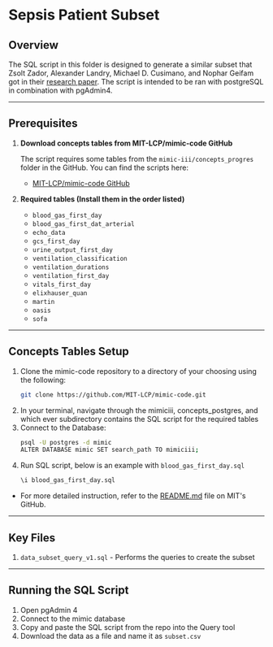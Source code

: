 # Sepsis Patient Subset

## Overview
The SQL script in this folder is designed to generate a similar subset that Zsolt Zador, Alexander Landry, Michael D. Cusimano, and Nophar Geifam got in their [research paper](https://ccforum.biomedcentral.com/articles/10.1186/s13054-019-2486-6#article-info). The script is intended to be ran with postgreSQL in combination with pgAdmin4.

---
## Prerequisites

1. **Download concepts tables from MIT-LCP/mimic-code GitHub**
   
   The script requires some tables from the `mimic-iii/concepts_progres` folder in the GitHub. You can find the scripts here:
   - [MIT-LCP/mimic-code GitHub](https://github.com/MIT-LCP/mimic-code)

2. **Required tables (Install them in the order listed)**
   - `blood_gas_first_day`
   - `blood_gas_first_dat_arterial`
   - `echo_data`
   - `gcs_first_day`
   - `urine_output_first_day`
   - `ventilation_classification`
   - `ventilation_durations`
   - `ventilation_first_day`
   - `vitals_first_day`
   - `elixhauser_quan`
   - `martin`
   - `oasis`
   - `sofa`
---

## Concepts Tables Setup

 1. Clone the mimic-code repository to a directory of your choosing using the following:
     ```bash
     git clone https://github.com/MIT-LCP/mimic-code.git
     ```
  2. In your terminal, navigate through the mimiciii, concepts_postgres, and which ever subdirectory contains the SQL script for the required tables
  3. Connect to the Database:
     ```bash
     psql -U postgres -d mimic
     ALTER DATABASE mimic SET search_path TO mimiciii;
     ```
  4. Run SQL script, below is an example with `blood_gas_first_day.sql`
     ```bash
     \i blood_gas_first_day.sql
     ```
  - For more detailed instruction, refer to the [README.md](https://github.com/MIT-LCP/mimic-code/tree/main/mimic-iii/concepts#readme) file on MIT's GitHub.
---

## Key Files
1. `data_subset_query_v1.sql` - Performs the queries to create the subset

---

## Running the SQL Script

1. Open pgAdmin 4
2. Connect to the mimic database
3. Copy and paste the SQL script from the repo into the Query tool
4. Download the data as a file and name it as `subset.csv`
    